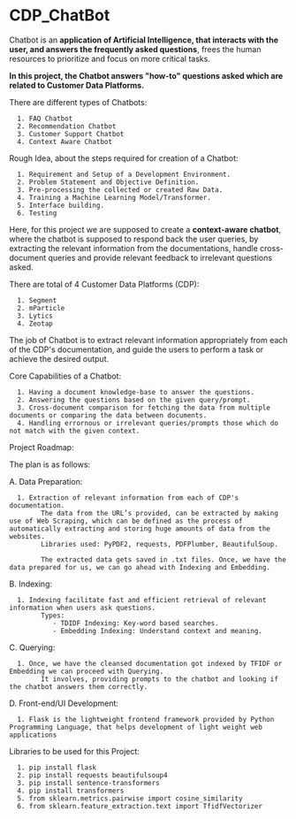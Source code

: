 # CDP_ChatBot

Chatbot is an **application of Artificial Intelligence, that interacts with the user, and answers the frequently asked questions**, frees the human resources to prioritize and focus on more critical tasks.

**In this project, the Chatbot answers "how-to" questions asked which are related to Customer Data Platforms.**

There are different types of Chatbots:

      1. FAQ Chatbot
      2. Recommendation Chatbot
      3. Customer Support Chatbot
      4. Context Aware Chatbot


Rough Idea, about the steps required for creation of a Chatbot:

      1. Requirement and Setup of a Development Environment.
      2. Problem Statement and Objective Definition.
      3. Pre-processing the collected or created Raw Data.
      4. Training a Machine Learning Model/Transformer. 
      5. Interface building.
      6. Testing

Here, for this project we are supposed to create a **context-aware chatbot**, where the chatbot is supposed to respond back the user queries, by extracting the relevant information from the documentations, handle cross-document queries and provide relevant feedback to irrelevant questions asked.

There are total of 4 Customer Data Platforms (CDP):
      
      1. Segment
      2. mParticle
      3. Lytics
      4. Zeotap

The job of Chatbot is to extract relevant information appropriately from each of the CDP's documentation, and guide the users to perform a task or achieve the desired output.

Core Capabilities of a Chatbot:

      1. Having a document knowledge-base to answer the questions.
      2. Answering the questions based on the given query/prompt.
      3. Cross-document comparison for fetching the data from multiple documents or comparing the data between documents.
      4. Handling errornous or irrelevant queries/prompts those which do not match with the given context.

Project Roadmap:

The plan is as follows:

  A. Data Preparation: 

      1. Extraction of relevant information from each of CDP's documentation.
            The data from the URL’s provided, can be extracted by making use of Web Scraping, which can be defined as the process of                         automatically extracting and storing huge amounts of data from the websites. 
            Libraries used: PyPDF2, requests, PDFPlumber, BeautifulSoup.

            The extracted data gets saved in .txt files. Once, we have the data prepared for us, we can go ahead with Indexing and Embedding.
       
  B. Indexing:

      1. Indexing facilitate fast and efficient retrieval of relevant information when users ask questions.
            Types:
               - TDIDF Indexing: Key-word based searches.
               - Embedding Indexing: Understand context and meaning.
  
           

  C. Querying: 
  
      1. Once, we have the cleansed documentation got indexed by TFIDF or Embedding we can proceed with Querying.
            It involves, providing prompts to the chatbot and looking if the chatbot answers them correctly.


  D. Front-end/UI Development:

      1. Flask is the lightweight frontend framework provided by Python Programming Language, that helps development of light weight web                  applications


Libraries to be used for this Project:

      1. pip install flask
      2. pip install requests beautifulsoup4
      3. pip install sentence-transformers
      4. pip install transformers
      5. from sklearn.metrics.pairwise import cosine_similarity
      6. from sklearn.feature_extraction.text import TfidfVectorizer
      

